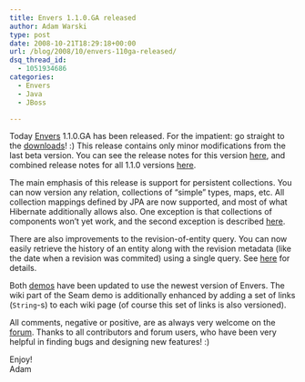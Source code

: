 ```yaml
---
title: Envers 1.1.0.GA released
author: Adam Warski
type: post
date: 2008-10-21T18:29:18+00:00
url: /blog/2008/10/envers-110ga-released/
dsq_thread_id:
  - 1051934686
categories:
  - Envers
  - Java
  - JBoss

---
```

Today [Envers][1] 1.1.0.GA has been released. For the impatient: go straight to the [downloads][2]! :) This release contains only minor modifications from the last beta version. You can see the release notes for this version [here][3], and combined release notes for all 1.1.0 versions [here][4].

The main emphasis of this release is support for persistent collections. You can now version any relation, collections of &#8220;simple&#8221; types, maps, etc. All collection mappings defined by JPA are now supported, and most of what Hibernate additionally allows also. One exception is that collections of components won&#8217;t yet work, and the second exception is described [here][5].

There are also improvements to the revision-of-entity query. You can now easily retrieve the history of an entity along with the revision metadata (like the date when a revision was commited) using a single query. See [here][6] for details.

Both [demos][2] have been updated to use the newest version of Envers. The wiki part of the Seam demo is additionally enhanced by adding a set of links (`String`-s) to each wiki page (of course this set of links is also versioned).

All comments, negative or positive, are as always very welcome on the [forum][7]. Thanks to all contributors and forum users, who have been very helpful in finding bugs and designing new features! :)

Enjoy!  
Adam

 [1]: http://www.jboss.org/envers/
 [2]: http://www.jboss.org/envers/downloads
 [3]: https://jira.jboss.org/jira/secure/ReleaseNote.jspa?projectId=12310660&styleName=Html&version=12312473
 [4]: https://jira.jboss.org/jira/secure/ConfigureReport.jspa?versions=12312473&versions=12312718&versions=12312514&sections=.1.7.2.4.10.9.8.3.12.11.5&style=none&selectedProjectId=12310660&reportKey=pl.net.mamut%3Areleasenotes&Next=Next
 [5]: http://www.jboss.org/envers/collections.html
 [6]: http://www.jboss.org/envers/queries.html
 [7]: http://www.jboss.com/index.html?module=bb&op=viewforum&f=283
